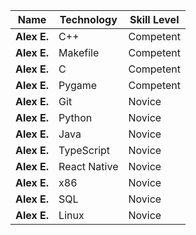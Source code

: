 | Name     | Technology   | Skill Level |
|----------|--------------|-------------|
| **Alex E.** | C++          | Competent   |
| **Alex E.** | Makefile     | Competent   |
| **Alex E.** | C            | Competent   |
| **Alex E.** | Pygame       | Competent   |
| **Alex E.** | Git          | Novice      |
| **Alex E.** | Python       | Novice      |
| **Alex E.** | Java         | Novice      |
| **Alex E.** | TypeScript   | Novice      |
| **Alex E.** | React Native | Novice      |
| **Alex E.** | x86          | Novice      |
| **Alex E.** | SQL          | Novice      |
| **Alex E.** | Linux        | Novice      |

